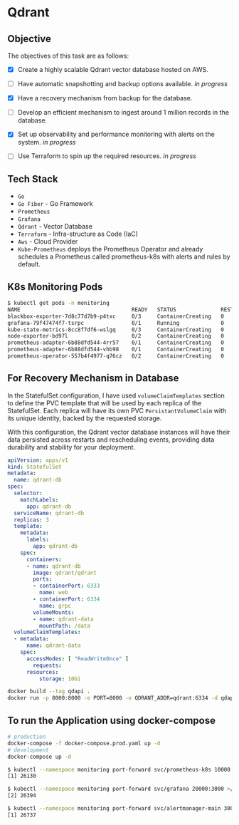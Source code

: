 # Qdrant 

## Objective

The objectives of this task are as follows:
- [x] Create a highly scalable Qdrant vector database hosted on AWS.
- [ ] Have automatic snapshotting and backup options available. _in progress_
- [x] Have a recovery mechanism from backup for the database.
- [ ] Develop an efficient mechanism to ingest around 1 million records in the database.
- [x] Set up observability and performance monitoring with alerts on the system. _in progress_
- [ ] Use Terraform to spin up the required resources. _in progress_


## Tech Stack

- `Go` 
- `Go Fiber` - Go Framework
- `Prometheus`
- `Grafana`
- `Qdrant` - Vector Database
- `Terraform` - Infra-structure as Code (IaC)
- `Aws` - Cloud Provider
- `Kube-Prometheus` deploys the Prometheus Operator and already schedules a Prometheus
called prometheus-k8s with alerts and rules by default.


## K8s Monitoring Pods
```bash
$ kubectl get pods -n monitoring  
NAME                                   READY   STATUS              RESTARTS   AGE
blackbox-exporter-7d8c77d7b9-p4txc     0/3     ContainerCreating   0          31s
grafana-79f47474f7-tsrpc               0/1     Running             0          30s
kube-state-metrics-8cc8f7df6-wslgq     0/3     ContainerCreating   0          30s
node-exporter-bd97l                    0/2     ContainerCreating   0          29s
prometheus-adapter-6b88dfd544-4rr57    0/1     ContainerCreating   0          29s
prometheus-adapter-6b88dfd544-vhb98    0/1     ContainerCreating   0          29s
prometheus-operator-557b4f4977-q76cz   0/2     ContainerCreating   0          29s
```


## For Recovery Mechanism in Database

In the StatefulSet configuration, I have used `volumeClaimTemplates` section to define the PVC template that will be used by each replica of the StatefulSet. Each replica will have its own PVC `PersistantVolumeClaim` with its unique identity, backed by the requested storage.

With this configuration, the Qdrant vector database instances will have their data persisted across restarts and rescheduling events, providing data durability and stability for your deployment.

```yaml
apiVersion: apps/v1
kind: StatefulSet
metadata:
  name: qdrant-db
spec:
  selector:
    matchLabels:
      app: qdrant-db
  serviceName: qdrant-db
  replicas: 3
  template:
    metadata:
      labels:
        app: qdrant-db
    spec:
      containers:
      - name: qdrant-db
        image: qdrant/qdrant
        ports:
        - containerPort: 6333
          name: web
        - containerPort: 6334
          name: grpc        
        volumeMounts:
        - name: qdrant-data
          mountPath: /data
  volumeClaimTemplates:
  - metadata:
      name: qdrant-data
    spec:
      accessModes: [ "ReadWriteOnce" ]
        requests:
      resources:
          storage: 10Gi
```

```bash
docker build --tag qdapi .
docker run -p 8000:8000 -e PORT=8000 -e QDRANT_ADDR=qdrant:6334 -d qdapi
```

## To run the Application using docker-compose
```bash
# production
docker-compose -f docker-compose.prod.yaml up -d 
# development
docker-compose up -d 
```

```bash
$ kubectl --namespace monitoring port-forward svc/prometheus-k8s 10000:9090 >/dev/null &
[1] 26130

$ kubectl --namespace monitoring port-forward svc/grafana 20000:3000 >/dev/null &
[2] 26394

$ kubectl --namespace monitoring port-forward svc/alertmanager-main 30000:9093 >/dev/null & 
[1] 26737
```